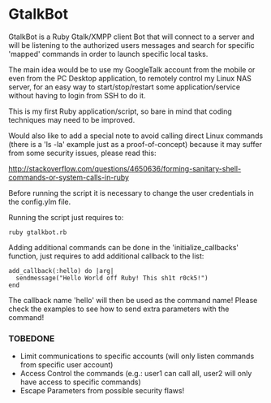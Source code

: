 # GtalkBot

GtalkBot is a Ruby Gtalk/XMPP client Bot that will connect to a server and will be listening to the authorized users messages and search for specific 'mapped' commands in order to launch specific local tasks.

The main idea would be to use my GoogleTalk account from the mobile or even from the PC Desktop application, to remotely control my Linux NAS server, for an easy way to start/stop/restart some application/service without having to login from SSH to do it.

This is my first Ruby application/script, so bare in mind that coding techniques may need to be improved.

Would also like to add a special note to avoid calling direct Linux commands (there is a 'ls -la' example just as a proof-of-concept) because it may suffer from some security issues, please read this:

http://stackoverflow.com/questions/4650636/forming-sanitary-shell-commands-or-system-calls-in-ruby


Before running the script it is necessary to change the user credentials in the config.ylm file.

Running the script just requires to:

    ruby gtalkbot.rb


Adding additional commands can be done in the 'initialize_callbacks' function, just requires to add additional callback to the list:

    add_callback(:hello) do |arg|
      sendmessage("Hello World off Ruby! This sh1t r0ck5!")  
    end

The callback name 'hello' will then be used as the command name! Please check the examples to see how to send extra parameters with the command!


### TOBEDONE

* Limit communications to specific accounts (will only listen commands from specific user account)
* Access Control the commands (e.g.: user1 can call all, user2 will only have access to specific commands)
* Escape Parameters from possible security flaws!
